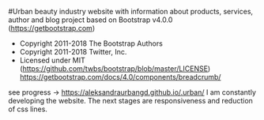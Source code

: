 #Urban
beauty industry website with information about products, services, author and blog
project based on  Bootstrap v4.0.0 (https://getbootstrap.com)
 * Copyright 2011-2018 The Bootstrap Authors
 * Copyright 2011-2018 Twitter, Inc.
 * Licensed under MIT (https://github.com/twbs/bootstrap/blob/master/LICENSE)
 https://getbootstrap.com/docs/4.0/components/breadcrumb/  
 
 see progress ->  https://aleksandraurbangd.github.io/.urban/
 I am constantly developing the website. The next stages are responsiveness and reduction of css lines.
 
